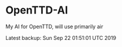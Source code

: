 # OpenTTD-AI
My AI for OpenTTD, will use primarily air

Latest backup: Sun Sep 22 01:51:01 UTC 2019
